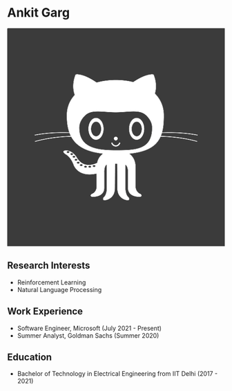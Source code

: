 # Ankit Garg

![alt text](https://github.com/ankitgarg1999/ankitgarg1999.github.io/blob/master/Images/avatar-icon.png)

## Research Interests
* Reinforcement Learning
* Natural Language Processing

## Work Experience
* Software Engineer, Microsoft (July 2021 - Present)
* Summer Analyst, Goldman Sachs (Summer 2020)

## Education
* Bachelor of Technology in Electrical Engineering from IIT Delhi (2017 - 2021)
